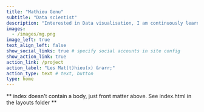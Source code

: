 ```yaml
---
title: "Mathieu Genu"
subtitle: "Data scientist"
description: "Interested in Data visualisation, I am continuously learning to improve my skills to highlight what data have to say. I have sharpened my skills in data manipulation and data visualisation during 4 years of professionnal experience in ecological modelling and as a R package programmer."
images:
  - /images/mg.png
image_left: true
text_align_left: false
show_social_links: true # specify social accounts in site config
show_action_link: true
action_link: /project
action_label: "Les Mat(t)hieu(x) &rarr;"
action_type: text # text, button
type: home
---
```


** index doesn't contain a body, just front matter above.
See index.html in the layouts folder **